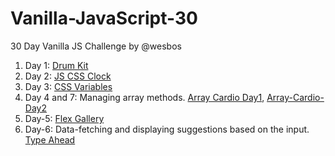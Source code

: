 # Vanilla-JavaScript-30
30 Day Vanilla JS Challenge by @wesbos

1. Day 1: [Drum Kit](https://kwitochka.github.io/Vanilla-JavaScript-30/Drum-Kit/)
2. Day 2: [JS CSS Clock](https://kwitochka.github.io/Vanilla-JavaScript-30/JS-CSS-Clock/)
3. Day 3: [CSS Variables](https://kwitochka.github.io/Vanilla-JavaScript-30/CSS-Variables)
4. Day 4 and 7: Managing array methods.
[Array Cardio Day1](https://kwitochka.github.io/Vanilla-JavaScript-30/Array-Cardio), [Array-Cardio-Day2](https://kwitochka.github.io/Vanilla-JavaScript-30/Array-Cardio-2/)
5. Day-5: [Flex Gallery](https://kwitochka.github.io/Vanilla-JavaScript-30/Flex-Panel-Gallery)
6. Day-6: Data-fetching and displaying suggestions based on the input.  
[Type Ahead](https://kwitochka.github.io/Vanilla-JavaScript-30/Type-Ahead)
